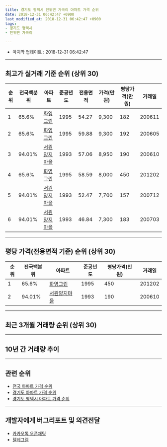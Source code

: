 ```yaml
---
title: 경기도 평택시 진위면 가곡리 아파트 가격 순위
date: 2018-12-31 06:42:47 +0900
last_modified_at: 2018-12-31 06:42:47 +0900
tags:
- 경기도 평택시
- 진위면 가곡리

---
```


* 마지막 업데이트 : 2018-12-31 06:42:47

---

## 최고가 실거래 기준 순위 (상위 30)


|순위|전국백분위|아파트|준공년도|전용면적|가격(만원)|평당가격(만원)|거래일|
|---|---|---|---|---|---|---|---|
|1|65.6%|[화영그린](https://search.naver.com/search.naver?query=%EA%B2%BD%EA%B8%B0%EB%8F%84+%ED%8F%89%ED%83%9D%EC%8B%9C+%EC%A7%84%EC%9C%84%EB%A9%B4+%EA%B0%80%EA%B3%A1%EB%A6%AC+%ED%99%94%EC%98%81%EA%B7%B8%EB%A6%B0)|1995|54.27|9,300|182|200611|
|2|65.6%|[화영그린](https://search.naver.com/search.naver?query=%EA%B2%BD%EA%B8%B0%EB%8F%84+%ED%8F%89%ED%83%9D%EC%8B%9C+%EC%A7%84%EC%9C%84%EB%A9%B4+%EA%B0%80%EA%B3%A1%EB%A6%AC+%ED%99%94%EC%98%81%EA%B7%B8%EB%A6%B0)|1995|59.88|9,300|192|200605|
|3|94.01%|[서원양지마을](https://search.naver.com/search.naver?query=%EA%B2%BD%EA%B8%B0%EB%8F%84+%ED%8F%89%ED%83%9D%EC%8B%9C+%EC%A7%84%EC%9C%84%EB%A9%B4+%EA%B0%80%EA%B3%A1%EB%A6%AC+%EC%84%9C%EC%9B%90%EC%96%91%EC%A7%80%EB%A7%88%EC%9D%84)|1993|57.06|8,950|190|200610|
|4|65.6%|[화영그린](https://search.naver.com/search.naver?query=%EA%B2%BD%EA%B8%B0%EB%8F%84+%ED%8F%89%ED%83%9D%EC%8B%9C+%EC%A7%84%EC%9C%84%EB%A9%B4+%EA%B0%80%EA%B3%A1%EB%A6%AC+%ED%99%94%EC%98%81%EA%B7%B8%EB%A6%B0)|1995|58.59|8,000|450|201202|
|5|94.01%|[서원양지마을](https://search.naver.com/search.naver?query=%EA%B2%BD%EA%B8%B0%EB%8F%84+%ED%8F%89%ED%83%9D%EC%8B%9C+%EC%A7%84%EC%9C%84%EB%A9%B4+%EA%B0%80%EA%B3%A1%EB%A6%AC+%EC%84%9C%EC%9B%90%EC%96%91%EC%A7%80%EB%A7%88%EC%9D%84)|1993|52.47|7,700|157|200712|
|6|94.01%|[서원양지마을](https://search.naver.com/search.naver?query=%EA%B2%BD%EA%B8%B0%EB%8F%84+%ED%8F%89%ED%83%9D%EC%8B%9C+%EC%A7%84%EC%9C%84%EB%A9%B4+%EA%B0%80%EA%B3%A1%EB%A6%AC+%EC%84%9C%EC%9B%90%EC%96%91%EC%A7%80%EB%A7%88%EC%9D%84)|1993|46.84|7,300|183|200703|


---

## 평당 가격(전용면적 기준) 순위 (상위 30)


|순위|전국백분위|아파트|준공년도|평당가격(만원)|거래일|
|---|---|---|---|---|---|
|1|65.6%|[화영그린](https://search.naver.com/search.naver?query=%EA%B2%BD%EA%B8%B0%EB%8F%84+%ED%8F%89%ED%83%9D%EC%8B%9C+%EC%A7%84%EC%9C%84%EB%A9%B4+%EA%B0%80%EA%B3%A1%EB%A6%AC+%ED%99%94%EC%98%81%EA%B7%B8%EB%A6%B0)|1995|450|201202|
|2|94.01%|[서원양지마을](https://search.naver.com/search.naver?query=%EA%B2%BD%EA%B8%B0%EB%8F%84+%ED%8F%89%ED%83%9D%EC%8B%9C+%EC%A7%84%EC%9C%84%EB%A9%B4+%EA%B0%80%EA%B3%A1%EB%A6%AC+%EC%84%9C%EC%9B%90%EC%96%91%EC%A7%80%EB%A7%88%EC%9D%84)|1993|190|200610|


---

## 최근 3개월 거래량 순위 (상위 30)


<div style="width:100%;">
    <canvas id="deal_count_ranking" height="250"></canvas>
</div>


<script>
new Chart(document.getElementById("deal_count_ranking"), {
    type: 'horizontalBar',
    data: {
        labels: ['화영그린'],
        datasets: [{
            label: '실거래 수',
            data: [1],
            borderColor: "rgba(255, 0, 128, 1)",
            backgroundColor: "rgba(255, 0, 128, 0.5)",
            fill: false,
        }]
    },
    options: {
        responsive: true,
        title: {
            display: true,
            text: '최근 3개월 거래량 순위'
        },
        tooltips: {
            mode: 'index',
            intersect: false,
            callbacks: {
                title: function(tooltipItems, data) {
                    return "실거래 수:";
                },
                label: function(tooltipItem, data) {
                    return data.labels[tooltipItem.index] + ": " + tooltipItem.xLabel;
                }
            }
        },
        hover: {
            mode: 'nearest',
            intersect: true
        },
        scales: {
            xAxes: [{
                display: true,
                scaleLabel: {
                    display: true,
                    labelString: '실거래 수'
                },
                ticks: {
                    suggestedMin: 0,
                }
            }],
            yAxes: [{
                display: true,
                ticks: {
                    autoSkip: false,
                    callback: function(value, index, values) {
                        if (value.length > 15)
                            return value.substr(0, 13) + "...";
                        else
                            return value;
                    }
                },
                scaleLabel: {
                    display: false,
                }
            }]
        }
    }
});

</script>


---

## 10년 간 거래량 추이


<div style="width:100%;">
    <canvas id="deal_progress" height="250"></canvas>
</div>

<script>
new Chart(document.getElementById("deal_progress"), {
    type: 'line',
    data: {
        labels: ['200812','200901','200902','200903','200904','200905','200906','200907','200908','200909','200910','200911','200912','201001','201002','201003','201004','201005','201006','201007','201008','201009','201010','201011','201012','201101','201102','201103','201104','201105','201106','201107','201108','201109','201110','201111','201112','201201','201202','201203','201204','201205','201206','201207','201208','201209','201210','201211','201212','201301','201302','201303','201304','201305','201306','201307','201308','201309','201310','201311','201312','201401','201402','201403','201404','201405','201406','201407','201408','201409','201410','201411','201412','201501','201502','201503','201504','201505','201506','201507','201508','201509','201510','201511','201512','201601','201602','201603','201604','201605','201606','201607','201608','201609','201610','201611','201612','201701','201702','201703','201704','201705','201706','201707','201708','201709','201710','201711','201712','201801','201802','201803','201804','201805','201806','201807','201808','201809','201810','201811','201812'],
        datasets: [{
            label: '실거래 수',
            pointRadius: 1,
            data: [0, 0, 0, 2, 3, 0, 5, 0, 4, 3, 4, 3, 0, 2, 2, 5, 2, 1, 4, 2, 3, 1, 0, 0, 0, 2, 1, 3, 2, 4, 2, 5, 3, 10, 5, 1, 4, 1, 6, 1, 4, 2, 3, 2, 2, 0, 1, 0, 1, 0, 2, 3, 0, 0, 2, 1, 2, 1, 5, 2, 4, 1, 0, 2, 2, 0, 1, 1, 2, 2, 3, 1, 2, 1, 3, 4, 5, 5, 4, 4, 1, 3, 2, 1, 3, 0, 4, 2, 1, 4, 2, 4, 0, 3, 3, 0, 1, 1, 1, 1, 3, 3, 1, 0, 2, 1, 2, 0, 3, 0, 2, 1, 1, 2, 0, 0, 1, 1, 1, 0, 0],
            borderColor: "rgba(255, 201, 14, 1)",
            backgroundColor: "rgba(255, 201, 14, 0.5)",
            fill: true,
        }]
    },
    options: {
        responsive: true,
        title: {
            display: true,
            text: '10년간 거래량 추이'
        },
        tooltips: {
            mode: 'index',
            intersect: false,
        },
        hover: {
            mode: 'nearest',
            intersect: true
        },
        scales: {
            xAxes: [{
                display: true,
                scaleLabel: {
                    display: true,
                    labelString: '년/월'
                }
            }],
            yAxes: [{
                display: true,
                ticks: {
                    suggestedMin: 0,
                },
                scaleLabel: {
                    display: true,
                    labelString: '실거래 수'
                }
            }]
        }
    }
});

</script>


---

## 관련 순위

- [전국 아파트 가격 순위](https://inasie.github.io/apt-ranking/전국)
- [경기도 아파트 가격 순위](https://inasie.github.io/apt-ranking/경기도)
- [경기도 평택시 아파트 가격 순위](https://inasie.github.io/apt-ranking/경기도-평택시)


---

## 개발자에게 버그리포트 및 의견전달

- [카카오톡 오픈채팅](https://open.kakao.com/o/gLJUAP4)
- [텔레그램](https://t.me/inasie)

